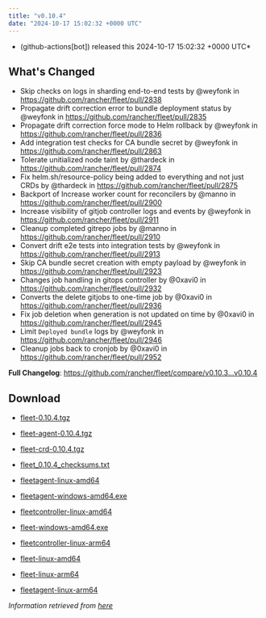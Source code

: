 ```yaml
---
title: "v0.10.4"
date: "2024-10-17 15:02:32 +0000 UTC"
---
```



*  (github-actions[bot]) released this 2024-10-17 15:02:32 +0000 UTC*


## What's Changed
* Skip checks on logs in sharding end-to-end tests by @weyfonk in https://github.com/rancher/fleet/pull/2838
* Propagate drift correction error to bundle deployment status by @weyfonk in https://github.com/rancher/fleet/pull/2835
* Propagate drift correction force mode to Helm rollback by @weyfonk in https://github.com/rancher/fleet/pull/2836
* Add integration test checks for CA bundle secret by @weyfonk in https://github.com/rancher/fleet/pull/2863
* Tolerate unitialized node taint by @thardeck in https://github.com/rancher/fleet/pull/2874
* Fix helm.sh/resource-policy being added to everything and not just CRDs by @thardeck in https://github.com/rancher/fleet/pull/2875
* Backport of Increase worker count for reconcilers by @manno in https://github.com/rancher/fleet/pull/2900
* Increase visibility of gitjob controller logs and events by @weyfonk in https://github.com/rancher/fleet/pull/2911
* Cleanup completed gitrepo jobs by @manno in https://github.com/rancher/fleet/pull/2910
* Convert drift e2e tests into integration tests by @weyfonk in https://github.com/rancher/fleet/pull/2913
* Skip CA bundle secret creation with empty payload by @weyfonk in https://github.com/rancher/fleet/pull/2923
* Changes job handling in gitops controller by @0xavi0 in https://github.com/rancher/fleet/pull/2932
* Converts the delete gitjobs to one-time job by @0xavi0 in https://github.com/rancher/fleet/pull/2936
* Fix job deletion when generation is not updated on time by @0xavi0 in https://github.com/rancher/fleet/pull/2945
* Limit `Deployed bundle` logs by @weyfonk in https://github.com/rancher/fleet/pull/2946
* Cleanup jobs back to cronjob by @0xavi0 in https://github.com/rancher/fleet/pull/2952


**Full Changelog**: https://github.com/rancher/fleet/compare/v0.10.3...v0.10.4


## Download

* [fleet-0.10.4.tgz](https://github.com/rancher/fleet/releases/download/v0.10.4/fleet-0.10.4.tgz)

* [fleet-agent-0.10.4.tgz](https://github.com/rancher/fleet/releases/download/v0.10.4/fleet-agent-0.10.4.tgz)

* [fleet-crd-0.10.4.tgz](https://github.com/rancher/fleet/releases/download/v0.10.4/fleet-crd-0.10.4.tgz)

* [fleet_0.10.4_checksums.txt](https://github.com/rancher/fleet/releases/download/v0.10.4/fleet_0.10.4_checksums.txt)

* [fleetagent-linux-amd64](https://github.com/rancher/fleet/releases/download/v0.10.4/fleetagent-linux-amd64)

* [fleetagent-windows-amd64.exe](https://github.com/rancher/fleet/releases/download/v0.10.4/fleetagent-windows-amd64.exe)

* [fleetcontroller-linux-amd64](https://github.com/rancher/fleet/releases/download/v0.10.4/fleetcontroller-linux-amd64)

* [fleet-windows-amd64.exe](https://github.com/rancher/fleet/releases/download/v0.10.4/fleet-windows-amd64.exe)

* [fleetcontroller-linux-arm64](https://github.com/rancher/fleet/releases/download/v0.10.4/fleetcontroller-linux-arm64)

* [fleet-linux-amd64](https://github.com/rancher/fleet/releases/download/v0.10.4/fleet-linux-amd64)

* [fleet-linux-arm64](https://github.com/rancher/fleet/releases/download/v0.10.4/fleet-linux-arm64)

* [fleetagent-linux-arm64](https://github.com/rancher/fleet/releases/download/v0.10.4/fleetagent-linux-arm64)



*Information retrieved from [here](https://github.com/rancher/fleet/releases/tag/v0.10.4)*

